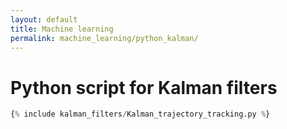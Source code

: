 ```yaml
---
layout: default
title: Machine learning
permalink: machine_learning/python_kalman/
---
```


# Python script for Kalman filters

```python
{% include kalman_filters/Kalman_trajectory_tracking.py %}
```

